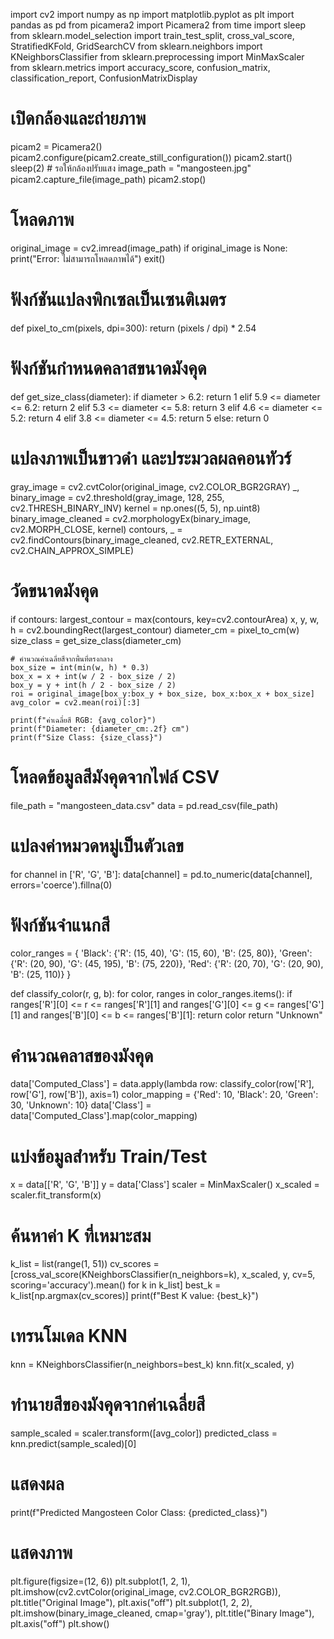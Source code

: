import cv2
import numpy as np
import matplotlib.pyplot as plt
import pandas as pd
from picamera2 import Picamera2
from time import sleep
from sklearn.model_selection import train_test_split, cross_val_score, StratifiedKFold, GridSearchCV
from sklearn.neighbors import KNeighborsClassifier
from sklearn.preprocessing import MinMaxScaler
from sklearn.metrics import accuracy_score, confusion_matrix, classification_report, ConfusionMatrixDisplay

# เปิดกล้องและถ่ายภาพ
picam2 = Picamera2()
picam2.configure(picam2.create_still_configuration())
picam2.start()
sleep(2)  # รอให้กล้องปรับแสง
image_path = "mangosteen.jpg"
picam2.capture_file(image_path)
picam2.stop()

# โหลดภาพ
original_image = cv2.imread(image_path)
if original_image is None:
    print("Error: ไม่สามารถโหลดภาพได้")
    exit()

# ฟังก์ชันแปลงพิกเซลเป็นเซนติเมตร
def pixel_to_cm(pixels, dpi=300):
    return (pixels / dpi) * 2.54

# ฟังก์ชันกำหนดคลาสขนาดมังคุด
def get_size_class(diameter):
    if diameter > 6.2:
        return 1
    elif 5.9 <= diameter <= 6.2:
        return 2
    elif 5.3 <= diameter <= 5.8:
        return 3
    elif 4.6 <= diameter <= 5.2:
        return 4
    elif 3.8 <= diameter <= 4.5:
        return 5
    else:
        return 0

# แปลงภาพเป็นขาวดำ และประมวลผลคอนทัวร์
gray_image = cv2.cvtColor(original_image, cv2.COLOR_BGR2GRAY)
_, binary_image = cv2.threshold(gray_image, 128, 255, cv2.THRESH_BINARY_INV)
kernel = np.ones((5, 5), np.uint8)
binary_image_cleaned = cv2.morphologyEx(binary_image, cv2.MORPH_CLOSE, kernel)
contours, _ = cv2.findContours(binary_image_cleaned, cv2.RETR_EXTERNAL, cv2.CHAIN_APPROX_SIMPLE)

# วัดขนาดมังคุด
if contours:
    largest_contour = max(contours, key=cv2.contourArea)
    x, y, w, h = cv2.boundingRect(largest_contour)
    diameter_cm = pixel_to_cm(w)
    size_class = get_size_class(diameter_cm)

    # คำนวณค่าเฉลี่ยสีจากพื้นที่ตรงกลาง
    box_size = int(min(w, h) * 0.3)
    box_x = x + int(w / 2 - box_size / 2)
    box_y = y + int(h / 2 - box_size / 2)
    roi = original_image[box_y:box_y + box_size, box_x:box_x + box_size]
    avg_color = cv2.mean(roi)[:3]

    print(f"ค่าเฉลี่ยสี RGB: {avg_color}")
    print(f"Diameter: {diameter_cm:.2f} cm")
    print(f"Size Class: {size_class}")

# โหลดข้อมูลสีมังคุดจากไฟล์ CSV
file_path = "mangosteen_data.csv"
data = pd.read_csv(file_path)

# แปลงค่าหมวดหมู่เป็นตัวเลข
for channel in ['R', 'G', 'B']:
    data[channel] = pd.to_numeric(data[channel], errors='coerce').fillna(0)

# ฟังก์ชันจำแนกสี
color_ranges = {
    'Black': {'R': (15, 40), 'G': (15, 60), 'B': (25, 80)},
    'Green': {'R': (20, 90), 'G': (45, 195), 'B': (75, 220)},
    'Red': {'R': (20, 70), 'G': (20, 90), 'B': (25, 110)}
}

def classify_color(r, g, b):
    for color, ranges in color_ranges.items():
        if ranges['R'][0] <= r <= ranges['R'][1] and ranges['G'][0] <= g <= ranges['G'][1] and ranges['B'][0] <= b <= ranges['B'][1]:
            return color
    return "Unknown"

# คำนวณคลาสของมังคุด
data['Computed_Class'] = data.apply(lambda row: classify_color(row['R'], row['G'], row['B']), axis=1)
color_mapping = {'Red': 10, 'Black': 20, 'Green': 30, 'Unknown': 10}
data['Class'] = data['Computed_Class'].map(color_mapping)

# แบ่งข้อมูลสำหรับ Train/Test
x = data[['R', 'G', 'B']]
y = data['Class']
scaler = MinMaxScaler()
x_scaled = scaler.fit_transform(x)

# ค้นหาค่า K ที่เหมาะสม
k_list = list(range(1, 51))
cv_scores = [cross_val_score(KNeighborsClassifier(n_neighbors=k), x_scaled, y, cv=5, scoring='accuracy').mean() for k in k_list]
best_k = k_list[np.argmax(cv_scores)]
print(f"Best K value: {best_k}")

# เทรนโมเดล KNN
knn = KNeighborsClassifier(n_neighbors=best_k)
knn.fit(x_scaled, y)

# ทำนายสีของมังคุดจากค่าเฉลี่ยสี
sample_scaled = scaler.transform([avg_color])
predicted_class = knn.predict(sample_scaled)[0]

# แสดงผล
print(f"Predicted Mangosteen Color Class: {predicted_class}")

# แสดงภาพ
plt.figure(figsize=(12, 6))
plt.subplot(1, 2, 1), plt.imshow(cv2.cvtColor(original_image, cv2.COLOR_BGR2RGB)), plt.title("Original Image"), plt.axis("off")
plt.subplot(1, 2, 2), plt.imshow(binary_image_cleaned, cmap='gray'), plt.title("Binary Image"), plt.axis("off")
plt.show()
